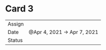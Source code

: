 Card 3
======

<table><tbody><tr class="odd"><td>Assign</td><td></td></tr><tr class="even"><td>Date</td><td>@Apr 4, 2021 → Apr 7, 2021</td></tr><tr class="odd"><td>Status</td><td></td></tr></tbody></table>
